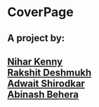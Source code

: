 # CoverPage

## A project by:
[Nihar Kenny](https://github.com/TheAlphaQ)  
[Rakshit Deshmukh](https://github.com/junk1ord)  
[Adwait Shirodkar](https://github.com/AkumaO79)  
[Abinash Behera](https://github.com/Abinash-b)  
---  
